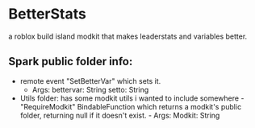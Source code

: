 # BetterStats
a roblox build island modkit that makes leaderstats and variables better.
## Spark public folder info: 
- remote event "SetBetterVar" which sets it. 
     - Args: bettervar: String setto: String
- Utils folder: has some modkit utils i wanted to include somewhere
      - "RequireModkit" BindableFunction which returns a modkit's public folder, returning null if it doesn't exist. 
         - Args: Modkit: String
